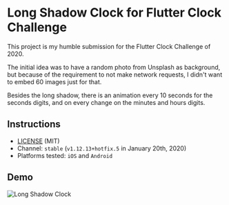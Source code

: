 # Long Shadow Clock for Flutter Clock Challenge

This project is my humble submission for the Flutter Clock Challenge of 2020.

The initial idea was to have a random photo from Unsplash as background, but because of the requirement to not make network requests, I didn't want to embed 60 images just for that.

Besides the long shadow, there is an animation every 10 seconds for the seconds digits, and on every change on the minutes and hours digits.

## Instructions

* [LICENSE](LICENSE) (MIT)
* Channel: `stable` (`v1.12.13+hotfix.5` in January 20th, 2020)
* Platforms tested: `iOS` and `Android`

## Demo

![Long Shadow Clock](https://user-images.githubusercontent.com/723360/72769944-6a3c7100-3bca-11ea-866c-dc748ddad832.gif)

